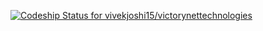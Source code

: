 [![Codeship Status for vivekjoshi15/victorynettechnologies](https://www.codeship.io/projects/da3814f0-df04-0131-9188-4208656c23b5/status)](https://www.codeship.io/projects/24911)
